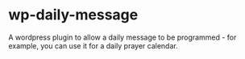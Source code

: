 wp-daily-message
================

A wordpress plugin to allow a daily message to be programmed - for example, you can use it for a daily prayer calendar.